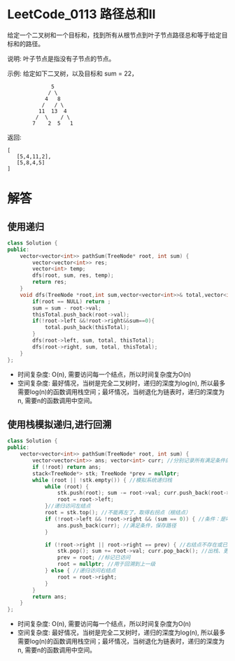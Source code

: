# LeetCode_0113 路径总和II
给定一个二叉树和一个目标和，找到所有从根节点到叶子节点路径总和等于给定目标和的路径。

说明: 叶子节点是指没有子节点的节点。

示例:
给定如下二叉树，以及目标和 sum = 22，
```
              5
             / \
            4   8
           /   / \
          11  13  4
         /  \    / \
        7    2  5   1
```

返回:
```
[
   [5,4,11,2],
   [5,8,4,5]
]
```

# 解答
## 使用递归
```C++
class Solution {
public:
    vector<vector<int>> pathSum(TreeNode* root, int sum) {
        vector<vector<int>> res;
        vector<int> temp;
        dfs(root, sum, res, temp);
        return res;
    }
    void dfs(TreeNode *root,int sum,vector<vector<int>>& total,vector<int> thisTotal) {
        if(root == NULL) return ;
        sum = sum - root->val;
        thisTotal.push_back(root->val);
        if(!root->left &&!root->right&&sum==0){
            total.push_back(thisTotal);
        }
        dfs(root->left, sum, total, thisTotal);
        dfs(root->right, sum, total, thisTotal);
    }
};
```
* 时间复杂度: O(n), 需要访问每一个结点，所以时间复杂度为O(n)
* 空间复杂度: 最好情况，当树是完全二叉树时，递归的深度为log(n), 所以最多需要log(n)的函数调用栈空间；最坏情况，当树退化为链表时，递归的深度为n, 需要n的函数调用中空间。



## 使用栈模拟递归,进行回溯

```C++
class Solution {
public:
    vector<vector<int>> pathSum(TreeNode* root, int sum) {
	    vector<vector<int>> ans; vector<int> curr; //分别记录所有满足条件的路径、一条满足条件的路径
	    if (!root) return ans;
	    stack<TreeNode*> stk; TreeNode *prev = nullptr;
	    while (root || !stk.empty()) { //模拟系统递归栈
		    while (root) {
			    stk.push(root); sum -= root->val; curr.push_back(root->val); //入栈、更新剩余和、路径
			    root = root->left;
	    	}//递归访问左结点
	    	root = stk.top(); //不能再左了，取得右拐点（根结点）
	    	if (!root->left && !root->right && (sum == 0)) { //条件：是叶子结点且剩余和为0
		    	ans.push_back(curr); //满足条件，保存路径
	    	}

		    if (!root->right || root->right == prev) { //右结点不存在或已经访问 回溯
			    stk.pop(); sum += root->val; curr.pop_back(); //出栈、更新剩余和、路径
			    prev = root; //标记已访问
			    root = nullptr; //用于回溯到上一级
		    } else { //递归访问右结点
			    root = root->right;
		    }
	    }
	    return ans;
    }
};
```
* 时间复杂度: O(n), 需要访问每一个结点，所以时间复杂度为O(n)
* 空间复杂度: 最好情况，当树是完全二叉树时，递归的深度为log(n), 所以最多需要log(n)的函数调用栈空间；最坏情况，当树退化为链表时，递归的深度为n, 需要n的函数调用中空间。

